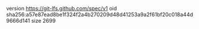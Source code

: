 version https://git-lfs.github.com/spec/v1
oid sha256:a57e87ead8be1f324f2a4b270209d48d41253a9a2f61bf20c018a44d9666d141
size 2699
